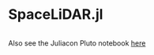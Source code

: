 # SpaceLiDAR.jl

```@index
```

Also see the Juliacon Pluto notebook [here](tutorial/juliacon_2021.jl.html)
